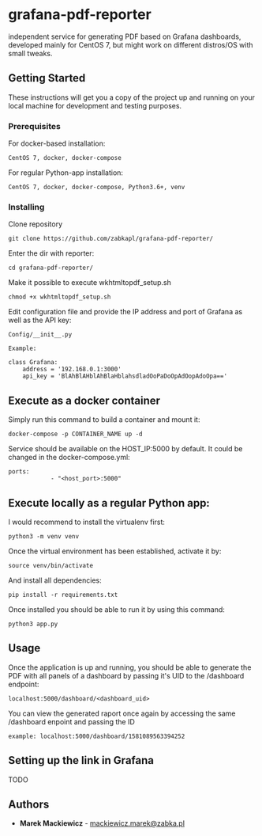 # grafana-pdf-reporter

independent service for generating PDF based on Grafana dashboards, developed mainly for CentOS 7, but might work on different distros/OS with small tweaks.

## Getting Started

These instructions will get you a copy of the project up and running on your local machine for development and testing purposes.

### Prerequisites

For docker-based installation:

```
CentOS 7, docker, docker-compose
```

For regular Python-app installation:

```
CentOS 7, docker, docker-compose, Python3.6+, venv
```

### Installing

Clone repository

```
git clone https://github.com/zabkapl/grafana-pdf-reporter/
```

Enter the dir with reporter:

```
cd grafana-pdf-reporter/
```

Make it possible to execute wkhtmltopdf_setup.sh

```
chmod +x wkhtmltopdf_setup.sh
```

Edit configuration file and provide the IP address and port of Grafana as well as the API key:

```
Config/__init__.py

Example:

class Grafana:
    address = '192.168.0.1:3000'
    api_key = 'BlAhBlAHblAhBlaHblahsdladOoPaDoOpAdOopAdoOpa=='

```

## Execute as a docker container

Simply run this command to build a container and mount it:

```
docker-compose -p CONTAINER_NAME up -d
```

Service should be available on the HOST_IP:5000 by default. It could be changed in the docker-compose.yml:

```
ports:
            - "<host_port>:5000"
```

## Execute locally as a regular Python app:

I would recommend to install the virtualenv first:

```
python3 -m venv venv
```

Once the virtual environment has been established, activate it by:

```
source venv/bin/activate
```

And install all dependencies:

```
pip install -r requirements.txt
```

Once installed you should be able to run it by using this command:

```
python3 app.py
```
## Usage

Once the application is up and running, you should be able to generate the PDF with all panels of a dashboard by passing it's UID to the /dashboard endpoint:

```
localhost:5000/dashboard/<dashboard_uid>
```

You can view the generated raport once again by accessing the same /dashboard enpoint and passing the ID

```
example: localhost:5000/dashboard/1581089563394252
```

## Setting up the link in Grafana

TODO

## Authors

* **Marek Mackiewicz** - [mackiewicz.marek@zabka.pl](https://github.com/lasagnu)

